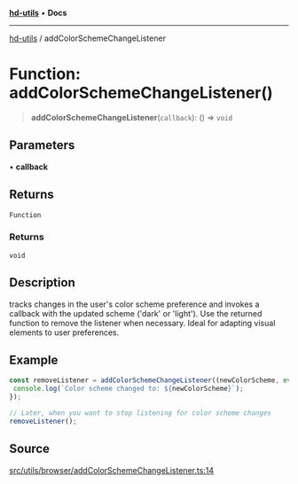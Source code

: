 [**hd-utils**](../README.md) • **Docs**

***

[hd-utils](../globals.md) / addColorSchemeChangeListener

# Function: addColorSchemeChangeListener()

> **addColorSchemeChangeListener**(`callback`): () => `void`

## Parameters

• **callback**

## Returns

`Function`

### Returns

`void`

## Description

tracks changes in the user's color scheme preference and invokes a callback with the updated scheme ('dark' or 'light'). Use the returned function to remove the listener when necessary. Ideal for adapting visual elements to user preferences.

## Example

```ts
const removeListener = addColorSchemeChangeListener((newColorScheme, event) => {
 console.log(`Color scheme changed to: ${newColorScheme}`);
});

// Later, when you want to stop listening for color scheme changes
removeListener();
```

## Source

[src/utils/browser/addColorSchemeChangeListener.ts:14](https://github.com/AhmadHddad/h-utils/blob/b1dfa95e218c9605f39fc234662ef50e62fadcb8/src/utils/browser/addColorSchemeChangeListener.ts#L14)
